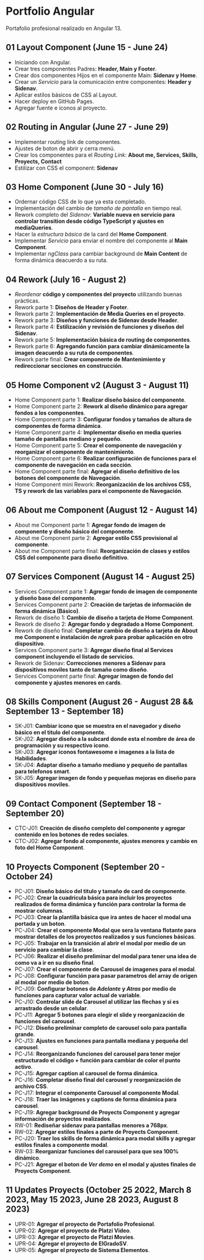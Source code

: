 # Portfolio Angular

Portafolio profesional realizado en Angular 13.

## 01 Layout Component (June 15 - June 24)

- Iniciando con Angular.
- Crear tres componentes Padres: **Header, Main y Footer**.
- Crear dos componentes Hijos en el componente Main: **Sidenav y Home**.
- Crear un _Servicio_ para la comunicación entre componentes: **Header y Sidenav**.
- Aplicar estilos básicos de CSS al Layout.
- Hacer deploy en GitHub Pages.
- Agregar fuente e iconos al proyecto.

## 02 Routing in Angular (June 27 - June 29)

- Implementar routing link de componentes.
- Ajustes de boton de abrir y cerra menú.
- Crear los componentes para el _Routing Link_: **About me, Services, Skills, Proyects, Contact**
- Estilizar con CSS el component: **Sidenav**

## 03 Home Component (June 30 - July 16)

- Ordernar código CSS de lo que ya esta completado.
- Implementación del cambio de _tamaño de pantalla_ en tiempo real.
- Rework completo del _Sidenav_: **Variable nueva en servicio para controlar transition desde código TypeScript y ajustes en mediaQueries**.
- Hacer la _estructura básica_ de la card del **Home Component**.
- Implementar _Servicio_ para enviar el nombre del componente al **Main Component**.
- Implementar _ngClass_ para cambiar background de **Main Content** de forma dinámica deacuerdo a su ruta.

## 04 Rework (July 16 - August 2)

- _Reordenar_ **código y componentes del proyecto** utilizando buenas prácticas.
- Rework parte 1: **Diseños de Header y Footer**.
- Rework parte 2: **Implementación de Media Queries en el proyecto**.
- Rework parte 3: **Diseños y funciones de Sidenav desde Header**.
- Rework parte 4: **Estilización y revisión de funciones y diseños del Sidenav**.
- Rework parte 5: **Implementación básica de routing de componentes**.
- Rework parte 6: **Agregando función para cambiar dinámicamente la imagen deacuerdo a su ruta de componentes**.
- Rework parte final: **Crear componente de Mantenimiento y redireccionar secciones en construcción**.

## 05 Home Component v2 (August 3 - August 11)

- Home Component parte 1: **Realizar diseño básico del componente**.
- Home Component parte 2: **Rework al diseño dinámico para agregar fondos a los componentes**.
- Home Component parte 3: **Configurar fondos y tamaños de altura de componentes de forma dinámica**.
- Home Component parte 4: **Implementar diseño en media queries tamaño de pantallas mediano y pequeño**.
- Home Component parte 5: **Crear el componente de navegación y reorganizar el componente de mantenimiento**.
- Home Component parte 6: **Realizar configuración de funciones para el componente de navegación en cada sección**.
- Home Component parte final: **Agregar el diseño definitivo de los botones del componente de Navegación**.
- Home Component mini Rework: **Reorganización de los archivos CSS, TS y rework de las variables para el componente de Navegación**.

## 06 About me Component (August 12 - August 14)

- About me Component parte 1: **Agregar fondo de imagen de componente y diseño básico del componente**.
- About me Component parte 2: **Agregar estilo CSS provisional al componente**.
- About me Component parte final: **Reorganización de clases y estilos CSS del componente para diseño definitivo**.

## 07 Services Component (August 14 - August 25)

- Services Component parte 1: **Agregar fondo de imagen de componente y diseño base del componente**.
- Services Component parte 2: **Creación de tarjetas de información de forma dinámica (Básico)**.
- Rework de diseño 1: **Cambio de diseño a tarjeta de Home Component**.
- Rework de diseño 2: **Agregar fondo y degradado a Home Component**.
- Rework de diseño final: **Completar cambio de diseño a tarjeta de About me Component e instalación de _ngrok_ para probar aplicación en otro dispositivo**.
- Services Component parte 3: **Agregar diseño final al Services component incluyendo el listado de servicios**.
- Rework de Sidenav: **Correcciones menores a Sidenav para dispositivos moviles tanto de tamaño como diseño**.
- Services Component parte final: **Agregar imagen de fondo del componente y ajustes menores en cards**.

## 08 Skills Component (August 26 - August 28 && September 13 - September 18)

- SK-J01: **Cambiar icono que se muestra en el navegador y diseño básico en el titulo del componente**.
- SK-J02: **Agregar diseño a la subcard donde esta el nombre de área de programación y su respectivo icono**.
- SK-J03: **Agregar iconos fontawesome e imagenes a la lista de Habilidades**.
- SK-J04: **Adaptar diseño a tamaño mediano y pequeño de pantallas para telefonos smart**.
- SK-J05: **Agregar imagen de fondo y pequeñas mejoras en diseño para dispositivos moviles**.

## 09 Contact Component (September 18 - September 20)

- CTC-J01: **Creación de diseño completo del componente y agregar contenido en los botones de redes sociales**.
- CTC-J02: **Agregar fondo al componente, ajustes menores y cambio en foto del Home Component**.

## 10 Proyects Component (September 20 - October 24)

- PC-J01: **Diseño básico del titulo y tamaño de card de componente**.
- PC-J02: **Crear la cuadrícula básica para incluir los proyectos realizados de forma dinámica y función para controlar la forma de mostrar columnas**.
- PC-J03: **Crear la plantilla básica que ira antes de hacer el modal una portada y un boton**.
- PC-J04: **Crear el componente Modal que sera la ventana flotante para mostrar detalles de los proyectos realizados y sus funciones básicas**.
- PC-J05: **Trabajar en la transición al abrir el modal por medio de un servicio para cambiar la clase**.
- PC-J06: **Realizar el diseño preliminar del modal para tener una idea de como va a ir en su diseño final**.
- PC-J07: **Crear el componente de Carousel de imagenes para el modal**.
- PC-J08: **Configurar función para pasar parametros del array de origen al modal por medio de boton**.
- PC-J09: **Configurar botones de _Adelante_ y _Atras_ por medio de funciones para capturar valor actual de variable**.
- PC-J10: **Controlar slide de Carousel al utilizar las flechas y si es arrastrado desde un celular**.
- PC-J11: **Agregar 5 botones para elegir el slide y reorganización de funciones del carousel**.
- PC-J12: **Diseño preliminar completo de carousel solo para pantalla grande**.
- PC-J13: **Ajustes en funciones para pantalla mediana y pequeña del carousel**.
- PC-J14: **Reorganizando funciones del carousel para tener mejor estructurado el código + función para cambiar de color el punto activo**.
- PC-J15: **Agregar caption al carousel de forma dinámica**.
- PC-J16: **Completar diseño final del carousel y reorganización de archivo CSS**.
- PC-J17: **Integrar el componente Carousel al componente Modal**.
- PC-J18: **Traer las imágenes y captions de forma dinámica para carousel**.
- PC-J19: **Agregar background de Proyects Component y agregar información de proyectos realizados**.
- RW-01: **Rediseñar sidenav para pantallas menores a 768px**.
- RW-02: **Agregar estilos finales a parte de Proyects Component**.
- PC-J20: **Traer los skills de forma dinámica para modal skills y agregar estilos finales a componente modal**.
- RW-03: **Reorganizar funciones del carousel para que sea 100% dinámico**.
- PC-J21: **Agregar el boton de _Ver demo_ en el modal y ajustes finales de Proyects Component**.

## 11 Updates Proyects (October 25 2022, March 8 2023, May 15 2023, June 28 2023, August 8 2023)

- UPR-01: **Agregar el proyecto de Portafolio Profesional**.
- UPR-02: **Agregar el proyecto de Platzi Video**.
- UPR-03: **Agregar el proyecto de Platzi Movies**.
- UPR-04: **Agregar el proyecto de ElGradoSV**.
- UPR-05: **Agregar el proyecto de Sistema Elementos**.
